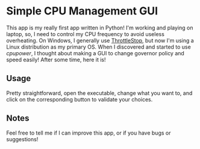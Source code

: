 # Simple CPU Management GUI
This app is my really first app written in Python!
I'm working and playing on laptop, so, I need to control my CPU frequency to avoid useless overheating. On Windows, I generally use [ThrottleStop](https://www.techpowerup.com/download/techpowerup-throttlestop/), but now I'm using a Linux distribution as my primary OS. When I discovered and started to use *cpupower*, I thought about making a GUI to change governor policy and speed easily! After some time, here it is!

## Usage
Pretty straightforward, open the executable, change what you want to, and click on the corresponding button to validate your choices.

## Notes
Feel free to tell me if I can improve this app, or if you have bugs or suggestions!
